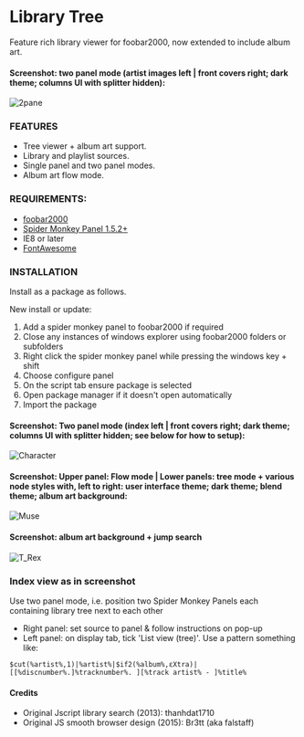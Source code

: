 # Library Tree

<!-- <img src= "https://img.shields.io/github/v/release/Wil-b/Library-Tree?include_prereleases">[![CodeFactor](https://www.codefactor.io/repository/github/wil-b/smp-scripts/badge?s=e31aef34da666a7f881d60c035843654ee451e7d)](https://www.codefactor.io/repository/github/wil-b/smp-scripts) -->

Feature rich library viewer for foobar2000, now extended to include album art.

#### Screenshot: two panel mode (artist images left | front covers right; dark theme; columns UI with splitter hidden):
<!-- ![Art-Album](https://user-images.githubusercontent.com/35600752/156166256-d1543dce-369a-454a-a5b0-5a28f333348e.png) -->
![2pane](https://user-images.githubusercontent.com/35600752/155884212-9bea1326-3430-46a4-a86e-3bc4b09e4dd4.png)
 
 ### FEATURES
- Tree viewer + album art support.
- Library and playlist sources.
- Single panel and two panel modes.
- Album art flow mode.

### REQUIREMENTS:
- [foobar2000](https://www.foobar2000.org)
- [Spider Monkey Panel 1.5.2+](https://www.foobar2000.org/components)
- IE8 or later
- [FontAwesome](https://github.com/FortAwesome/Font-Awesome/blob/fa-4/fonts/fontawesome-webfont.ttf?raw=true)

### INSTALLATION
Install as a package as follows.

New install or update:
1) Add a spider monkey panel to foobar2000 if required
2) Close any instances of windows explorer using foobar2000 folders or subfolders
3) Right click the spider monkey panel while pressing the windows key + shift
4) Choose configure panel
5) On the script tab ensure package is selected
6) Open package manager if it doesn't open automatically
7) Import the package

#### Screenshot: Two panel mode (index left | front covers right; dark theme; columns UI with splitter hidden; see below for how to setup):
![Character](https://user-images.githubusercontent.com/35600752/156163852-5d8295f4-3ff2-4ef4-849f-0bd5ce24ba8e.png)

#### Screenshot: Upper panel: Flow mode | Lower panels: tree mode + various node styles with, left to right: user interface theme; dark theme; blend theme; album art background:
![Muse](https://user-images.githubusercontent.com/35600752/155903327-9631a328-2f67-4f25-9cbd-316e5f5210b5.png)

#### Screenshot: album art background + jump search
![T_Rex](https://user-images.githubusercontent.com/35600752/118255885-b5a41e00-b4a4-11eb-8f19-7a24e5215463.png)

### Index view as in screenshot
Use two panel mode, i.e. position two Spider Monkey Panels each containing library tree next to each other
- Right panel: set source to panel & follow instructions on pop-up
- Left panel: on display tab, tick 'List view (tree)'. Use a pattern something like: 
```
$cut(%artist%,1)|%artist%|$if2(%album%,εXtra)|[[%discnumber%.]%tracknumber%. ][%track artist% - ]%title%
```

#### Credits
- Original Jscript library search (2013): thanhdat1710
- Original JS smooth browser design (2015): Br3tt (aka falstaff)
